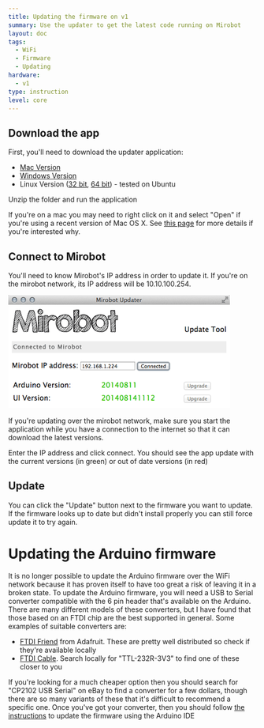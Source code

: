 ```yaml
---
title: Updating the firmware on v1
summary: Use the updater to get the latest code running on Mirobot
layout: doc
tags:
  - WiFi
  - Firmware
  - Updating
hardware:
  - v1
type: instruction
level: core
---
```


Download the app
----------------

First, you'll need to download the updater application:

 - [Mac Version](https://github.com/bjpirt/mirobot-updater/releases/download/v1.2.0/mirobot_updater_1.2.0_mac.zip)
 - [Windows Version](https://github.com/bjpirt/mirobot-updater/releases/download/v1.2.0/mirobot_updater_1.2.0_win.zip)
 - Linux Version ([32 bit](https://github.com/bjpirt/mirobot-updater/releases/download/v1.2.0/mirobot_updater_1.2.0_linux32.zip), [64 bit](https://github.com/bjpirt/mirobot-updater/releases/download/v1.2.0/mirobot_updater_1.2.0_linux64.zip)) - tested on Ubuntu

Unzip the folder and run the application

If you're on a mac you may need to right click on it and select "Open" if you're using a recent version of Mac OS X. See [this page](http://support.apple.com/en-gb/HT202491) for more details if you're interested why.


Connect to Mirobot
------------------

You'll need to know Mirobot's IP address in order to update it. If you're on the mirobot network, its IP address will be 10.10.100.254.

![The updater](/assets/docs/update-firmware-v1/firmware_update.png)

If you're updating over the mirobot network, make sure you start the application while you have a connection to the internet so that it can download the latest versions.

Enter the IP address and click connect. You should see the app update with the current versions (in green) or out of date versions (in red)


Update
------

You can click the "Update" button next to the firmware you want to update. If the firmware looks up to date but didn't install properly you can still force update it to try again.


Updating the Arduino firmware
=============================
It is no longer possible to update the Arduino firmware over the WiFi network because it has proven itself to have too great a risk of leaving it in a broken state. To update the Arduino firmware, you will need a USB to Serial converter compatible with the 6 pin header that's available on the Arduino. There are many different models of these converters, but I have found that those based on an FTDI chip are the best supported in general. Some examples of suitable converters are:

 * [FTDI Friend](https://www.adafruit.com/products/284) from Adafruit. These are pretty well distributed so check if they're available locally
 * [FTDI Cable](https://www.adafruit.com/products/70). Search locally for "TTL-232R-3V3" to find one of these closer to you

If you're looking for a much cheaper option then you should search for "CP2102 USB Serial" on eBay to find a converter for a few dollars, though there are so many variants of these that it's difficult to recommend a specific one. Once you've got your converter, then you should follow [the instructions](../customise-firmware/) to update the firmware using the Arduino IDE